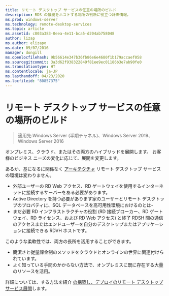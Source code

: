 ```yaml
---
title: リモート デスクトップ サービスの任意の場所のビルド
description: RDS の展開をホストする場所の判断に役立つ計画情報。
ms.prod: windows-server
ms.technology: remote-desktop-services
ms.topic: article
ms.assetid: c803a383-0eea-4e11-bca5-d204ab758048
author: lizap
ms.author: elizapo
ms.date: 09/07/2016
manager: dongill
ms.openlocfilehash: 9b56614e347b36fb86e6e4680f1b179accaef058
ms.sourcegitcommit: 3a3d62f938322849f81ee9ec01186b3e7ab90fe0
ms.translationtype: HT
ms.contentlocale: ja-JP
ms.lasthandoff: 04/23/2020
ms.locfileid: "80857375"
---
```

# <a name="remote-desktop-services---build-anywhere"></a>リモート デスクトップ サービスの任意の場所のビルド

>適用先:Windows Server (半期チャネル)、Windows Server 2019、Windows Server 2016

オンプレミス、クラウド、またはその両方のハイブリッドを展開します。 お客様のビジネス ニーズの変化に応じて、展開を変更します。

あるか、基になるに関係なく [アーキテクチャ](desktop-hosting-logical-architecture.md) リモート デスクトップ サービスの環境は変わりません。
- 外部ユーザーの RD Web アクセス、RD ゲートウェイを使用するインターネットに接続するサーバーをある必要があります。
- Active Directory を持つ必要があります家のユーザーとリモート デスクトップのプロパティに、SQL データベースを高可用性環境におけるのとは-
- まだ必要 RD インフラストラクチャの役割 (RD 接続ブローカー、RD ゲートウェイ、RD ライセンス、および RD Web アクセス) と終了 RDSH 間の通信のアクセスまたはエンドユーザーを自分のデスクトップまたはアプリケーションに接続できる RDVH ホストです。

このような柔軟性では、両方の長所を活用することができます。
- 簡潔さと従量課金制のメソッドをクラウドとオンラインの世界に関連付けられています。
- よく知っている手間のかからない方法で、オンプレミスに既に存在する大量のリソースを活用。

詳細については、する方法を紹介 [の構築し、デプロイのリモート デスクトップ サービス展開](rds-build-and-deploy.md)します。